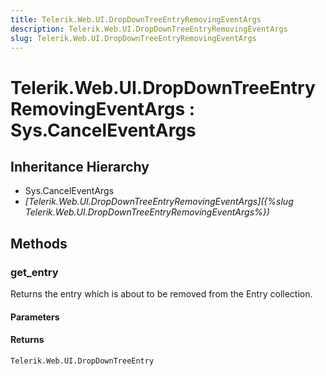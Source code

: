 ```yaml
---
title: Telerik.Web.UI.DropDownTreeEntryRemovingEventArgs
description: Telerik.Web.UI.DropDownTreeEntryRemovingEventArgs
slug: Telerik.Web.UI.DropDownTreeEntryRemovingEventArgs
---
```


# Telerik.Web.UI.DropDownTreeEntryRemovingEventArgs : Sys.CancelEventArgs 

## Inheritance Hierarchy

* Sys.CancelEventArgs
* *[Telerik.Web.UI.DropDownTreeEntryRemovingEventArgs]({%slug Telerik.Web.UI.DropDownTreeEntryRemovingEventArgs%})*


## Methods

### get_entry

Returns the entry which is about to be removed from the Entry collection.

#### Parameters

#### Returns

`Telerik.Web.UI.DropDownTreeEntry`

